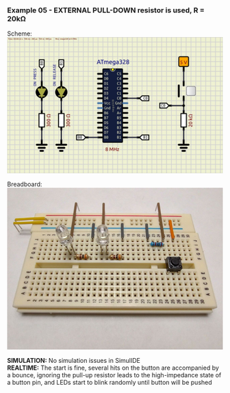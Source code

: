 ### Example 05 - EXTERNAL PULL-DOWN resistor is used, R = 20kΩ 

Scheme:  
<img src="scheme/simulation.jpeg">  

Breadboard:  
<img src="scheme/breadboard.jpg">  

**SIMULATION:** No simulation issues in SimulIDE  
**REALTIME:** The start is fine, several hits on the button are accompanied by a bounce, ignoring the pull-up resistor leads to the high-impedance state of a button pin, and LEDs start to blink randomly until button will be pushed  